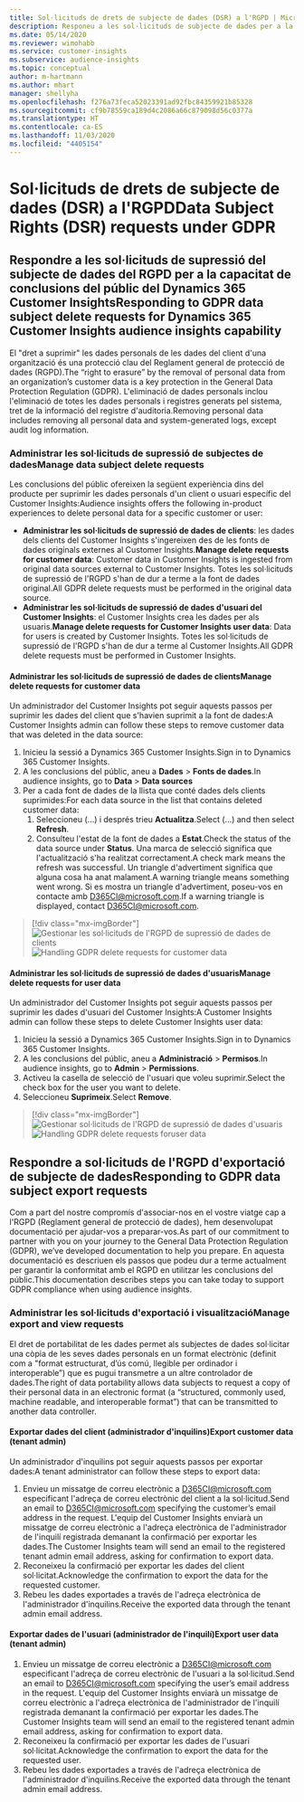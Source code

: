 ```yaml
---
title: Sol·licituds de drets de subjecte de dades (DSR) a l'RGPD | MicrosoftDocs
description: Responeu a les sol·licituds de subjecte de dades per a la capacitat de conclusions del públic del Dynamics 365 Customer Insights.
ms.date: 05/14/2020
ms.reviewer: wimohabb
ms.service: customer-insights
ms.subservice: audience-insights
ms.topic: conceptual
author: m-hartmann
ms.author: mhart
manager: shellyha
ms.openlocfilehash: f276a73feca52023391ad92fbc84359921b85328
ms.sourcegitcommit: cf9b78559ca189d4c2086a66c879098d56c0377a
ms.translationtype: HT
ms.contentlocale: ca-ES
ms.lasthandoff: 11/03/2020
ms.locfileid: "4405154"
---
```

# <a name="data-subject-rights-dsr-requests-under-gdpr"></a><span data-ttu-id="c57e3-103">Sol·licituds de drets de subjecte de dades (DSR) a l'RGPD</span><span class="sxs-lookup"><span data-stu-id="c57e3-103">Data Subject Rights (DSR) requests under GDPR</span></span>

## <a name="responding-to-gdpr-data-subject-delete-requests-for-dynamics-365-customer-insights-audience-insights-capability"></a><span data-ttu-id="c57e3-104">Respondre a les sol·licituds de supressió del subjecte de dades del RGPD per a la capacitat de conclusions del públic del Dynamics 365 Customer Insights</span><span class="sxs-lookup"><span data-stu-id="c57e3-104">Responding to GDPR data subject delete requests for Dynamics 365 Customer Insights audience insights capability</span></span>

<span data-ttu-id="c57e3-105">El "dret a suprimir" les dades personals de les dades del client d'una organització és una protecció clau del Reglament general de protecció de dades (RGPD).</span><span class="sxs-lookup"><span data-stu-id="c57e3-105">The “right to erasure” by the removal of personal data from an organization’s customer data is a key protection in the General Data Protection Regulation (GDPR).</span></span> <span data-ttu-id="c57e3-106">L'eliminació de dades personals inclou l'eliminació de totes les dades personals i registres generats pel sistema, tret de la informació del registre d'auditoria.</span><span class="sxs-lookup"><span data-stu-id="c57e3-106">Removing personal data includes removing all personal data and system-generated logs, except audit log information.</span></span>

### <a name="manage-data-subject-delete-requests"></a><span data-ttu-id="c57e3-107">Administrar les sol·licituds de supressió de subjectes de dades</span><span class="sxs-lookup"><span data-stu-id="c57e3-107">Manage data subject delete requests</span></span>

<span data-ttu-id="c57e3-108">Les conclusions del públic ofereixen la següent experiència dins del producte per suprimir les dades personals d'un client o usuari específic del Customer Insights:</span><span class="sxs-lookup"><span data-stu-id="c57e3-108">Audience insights offers the following in-product experiences to delete personal data for a specific customer or user:</span></span>

- <span data-ttu-id="c57e3-109">**Administrar les sol·licituds de supressió de dades de clients**: les dades dels clients del Customer Insights s'ingereixen des de les fonts de dades originals externes al Customer Insights.</span><span class="sxs-lookup"><span data-stu-id="c57e3-109">**Manage delete requests for customer data**: Customer data in Customer Insights is ingested from original data sources external to Customer Insights.</span></span> <span data-ttu-id="c57e3-110">Totes les sol·licituds de supressió de l'RGPD s'han de dur a terme a la font de dades original.</span><span class="sxs-lookup"><span data-stu-id="c57e3-110">All GDPR delete requests must be performed in the original data source.</span></span>
- <span data-ttu-id="c57e3-111">**Administrar les sol·licituds de supressió de dades d'usuari del Customer Insights**: el Customer Insights crea les dades per als usuaris.</span><span class="sxs-lookup"><span data-stu-id="c57e3-111">**Manage delete requests for Customer Insights user data**: Data for users is created by Customer Insights.</span></span> <span data-ttu-id="c57e3-112">Totes les sol·licituds de supressió de l'RGPD s'han de dur a terme al Customer Insights.</span><span class="sxs-lookup"><span data-stu-id="c57e3-112">All GDPR delete requests must be performed in Customer Insights.</span></span>

#### <a name="manage-delete-requests-for-customer-data"></a><span data-ttu-id="c57e3-113">Administrar les sol·licituds de supressió de dades de clients</span><span class="sxs-lookup"><span data-stu-id="c57e3-113">Manage delete requests for customer data</span></span>

<span data-ttu-id="c57e3-114">Un administrador del Customer Insights pot seguir aquests passos per suprimir les dades del client que s'havien suprimit a la font de dades:</span><span class="sxs-lookup"><span data-stu-id="c57e3-114">A Customer Insights admin can follow these steps to remove customer data that was deleted in the data source:</span></span>

1. <span data-ttu-id="c57e3-115">Inicieu la sessió a Dynamics 365 Customer Insights.</span><span class="sxs-lookup"><span data-stu-id="c57e3-115">Sign in to Dynamics 365 Customer Insights.</span></span>
2. <span data-ttu-id="c57e3-116">A les conclusions del públic, aneu a **Dades** > **Fonts de dades**.</span><span class="sxs-lookup"><span data-stu-id="c57e3-116">In audience insights, go to **Data** > **Data sources**</span></span>
3. <span data-ttu-id="c57e3-117">Per a cada font de dades de la llista que conté dades dels clients suprimides:</span><span class="sxs-lookup"><span data-stu-id="c57e3-117">For each data source in the list that contains deleted customer data:</span></span>
   1. <span data-ttu-id="c57e3-118">Seleccioneu (...) i després trieu **Actualitza**.</span><span class="sxs-lookup"><span data-stu-id="c57e3-118">Select (...) and then select **Refresh**.</span></span>
   2. <span data-ttu-id="c57e3-119">Consulteu l'estat de la font de dades a **Estat**.</span><span class="sxs-lookup"><span data-stu-id="c57e3-119">Check the status of the data source under **Status**.</span></span> <span data-ttu-id="c57e3-120">Una marca de selecció significa que l'actualització s'ha realitzat correctament.</span><span class="sxs-lookup"><span data-stu-id="c57e3-120">A check mark means the refresh was successful.</span></span> <span data-ttu-id="c57e3-121">Un triangle d'advertiment significa que alguna cosa ha anat malament.</span><span class="sxs-lookup"><span data-stu-id="c57e3-121">A warning triangle means something went wrong.</span></span> <span data-ttu-id="c57e3-122">Si es mostra un triangle d'advertiment, poseu-vos en contacte amb D365CI@microsoft.com.</span><span class="sxs-lookup"><span data-stu-id="c57e3-122">If a warning triangle is displayed, contact D365CI@microsoft.com.</span></span>

> [!div class="mx-imgBorder"]
> <span data-ttu-id="c57e3-123">![Gestionar les sol·licituds de l'RGPD de supressió de dades de clients](media/gdpr-data-sources.png "Gestionar les sol·licituds de l'RGPD de supressió de dades de clients")</span><span class="sxs-lookup"><span data-stu-id="c57e3-123">![Handling GDPR delete requests for customer data](media/gdpr-data-sources.png "Handling GDPR delete requests for customer data")</span></span>

#### <a name="manage-delete-requests-for-user-data"></a><span data-ttu-id="c57e3-124">Administrar les sol·licituds de supressió de dades d'usuaris</span><span class="sxs-lookup"><span data-stu-id="c57e3-124">Manage delete requests for user data</span></span>

<span data-ttu-id="c57e3-125">Un administrador del Customer Insights pot seguir aquests passos per suprimir les dades d'usuari del Customer Insights:</span><span class="sxs-lookup"><span data-stu-id="c57e3-125">A Customer Insights admin can follow these steps to delete Customer Insights user data:</span></span>

1. <span data-ttu-id="c57e3-126">Inicieu la sessió a Dynamics 365 Customer Insights.</span><span class="sxs-lookup"><span data-stu-id="c57e3-126">Sign in to Dynamics 365 Customer Insights.</span></span>
2. <span data-ttu-id="c57e3-127">A les conclusions del públic, aneu a **Administració** > **Permisos**.</span><span class="sxs-lookup"><span data-stu-id="c57e3-127">In audience insights, go to **Admin** > **Permissions**.</span></span>
3. <span data-ttu-id="c57e3-128">Activeu la casella de selecció de l'usuari que voleu suprimir.</span><span class="sxs-lookup"><span data-stu-id="c57e3-128">Select the check box for the user you want to delete.</span></span>
4. <span data-ttu-id="c57e3-129">Seleccioneu **Suprimeix**.</span><span class="sxs-lookup"><span data-stu-id="c57e3-129">Select **Remove**.</span></span>

> [!div class="mx-imgBorder"]
> <span data-ttu-id="c57e3-130">![Gestionar sol·licituds de l'RGPD de supressió de dades d'usuaris](media/gdpr-permissions.png "Gestionar sol·licituds de l'RGPD de supressió de dades d'usuaris")</span><span class="sxs-lookup"><span data-stu-id="c57e3-130">![Handling GDPR delete requests foruser data](media/gdpr-permissions.png "Handling GDPR delete requests for user data")</span></span>

## <a name="responding-to-gdpr-data-subject-export-requests"></a><span data-ttu-id="c57e3-131">Respondre a sol·licituds de l'RGPD d'exportació de subjecte de dades</span><span class="sxs-lookup"><span data-stu-id="c57e3-131">Responding to GDPR data subject export requests</span></span>

<span data-ttu-id="c57e3-132">Com a part del nostre compromís d'associar-nos en el vostre viatge cap a l'RGPD (Reglament general de protecció de dades), hem desenvolupat documentació per ajudar-vos a preparar-vos.</span><span class="sxs-lookup"><span data-stu-id="c57e3-132">As part of our commitment to partner with you on your journey to the General Data Protection Regulation (GDPR), we’ve developed documentation to help you prepare.</span></span> <span data-ttu-id="c57e3-133">En aquesta documentació es descriuen els passos que podeu dur a terme actualment per garantir la conformitat amb el RGPD en utilitzar les conclusions del públic.</span><span class="sxs-lookup"><span data-stu-id="c57e3-133">This documentation describes steps you can take today to support GDPR compliance when using audience insights.</span></span>

### <a name="manage-export-and-view-requests"></a><span data-ttu-id="c57e3-134">Administrar les sol·licituds d'exportació i visualització</span><span class="sxs-lookup"><span data-stu-id="c57e3-134">Manage export and view requests</span></span>

<span data-ttu-id="c57e3-135">El dret de portabilitat de les dades permet als subjectes de dades sol·licitar una còpia de les seves dades personals en un format electrònic (definit com a "format estructurat, d’ús comú, llegible per ordinador i interoperable”) que es pugui transmetre a un altre controlador de dades.</span><span class="sxs-lookup"><span data-stu-id="c57e3-135">The right of data portability allows data subjects to request a copy of their personal data in an electronic format (a “structured, commonly used, machine readable, and interoperable format”) that can be transmitted to another data controller.</span></span>

#### <a name="export-customer-data-tenant-admin"></a><span data-ttu-id="c57e3-136">Exportar dades del client (administrador d'inquilins)</span><span class="sxs-lookup"><span data-stu-id="c57e3-136">Export customer data (tenant admin)</span></span>

<span data-ttu-id="c57e3-137">Un administrador d'inquilins pot seguir aquests passos per exportar dades:</span><span class="sxs-lookup"><span data-stu-id="c57e3-137">A tenant administrator can follow these steps to export data:</span></span>

1. <span data-ttu-id="c57e3-138">Envieu un missatge de correu electrònic a D365CI@microsoft.com especificant l'adreça de correu electrònic del client a la sol·licitud.</span><span class="sxs-lookup"><span data-stu-id="c57e3-138">Send an email to D365CI@microsoft.com specifying the customer’s email address in the request.</span></span> <span data-ttu-id="c57e3-139">L'equip del Customer Insights enviarà un missatge de correu electrònic a l'adreça electrònica de l'administrador de l'inquilí registrada demanant la confirmació per exportar les dades.</span><span class="sxs-lookup"><span data-stu-id="c57e3-139">The Customer Insights team will send an email to the registered tenant admin email address, asking for confirmation to export data.</span></span>
2. <span data-ttu-id="c57e3-140">Reconeixeu la confirmació per exportar les dades del client sol·licitat.</span><span class="sxs-lookup"><span data-stu-id="c57e3-140">Acknowledge the confirmation to export the data for the requested customer.</span></span>
3. <span data-ttu-id="c57e3-141">Rebeu les dades exportades a través de l'adreça electrònica de l'administrador d'inquilins.</span><span class="sxs-lookup"><span data-stu-id="c57e3-141">Receive the exported data through the tenant admin email address.</span></span>

#### <a name="export-user-data-tenant-admin"></a><span data-ttu-id="c57e3-142">Exportar dades de l'usuari (administrador de l'inquilí)</span><span class="sxs-lookup"><span data-stu-id="c57e3-142">Export user data (tenant admin)</span></span>

1. <span data-ttu-id="c57e3-143">Envieu un missatge de correu electrònic a D365CI@microsoft.com especificant l'adreça de correu electrònic de l'usuari a la sol·licitud.</span><span class="sxs-lookup"><span data-stu-id="c57e3-143">Send an email to D365CI@microsoft.com specifying the user’s email address in the request.</span></span> <span data-ttu-id="c57e3-144">L'equip del Customer Insights enviarà un missatge de correu electrònic a l'adreça electrònica de l'administrador de l'inquilí registrada demanant la confirmació per exportar les dades.</span><span class="sxs-lookup"><span data-stu-id="c57e3-144">The Customer Insights team will send an email to the registered tenant admin email address, asking for confirmation to export data.</span></span>
2. <span data-ttu-id="c57e3-145">Reconeixeu la confirmació per exportar les dades de l'usuari sol·licitat.</span><span class="sxs-lookup"><span data-stu-id="c57e3-145">Acknowledge the confirmation to export the data for the requested user.</span></span>
3. <span data-ttu-id="c57e3-146">Rebeu les dades exportades a través de l'adreça electrònica de l'administrador d'inquilins.</span><span class="sxs-lookup"><span data-stu-id="c57e3-146">Receive the exported data through the tenant admin email address.</span></span>
